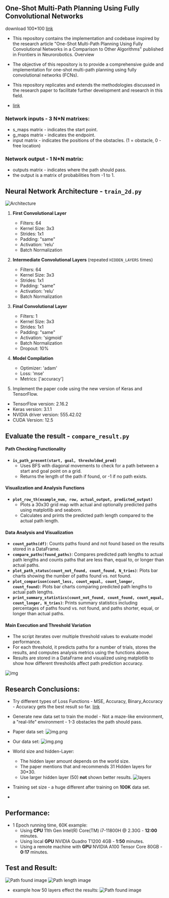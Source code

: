 ## One-Shot Multi-Path Planning Using Fully Convolutional Networks

download 100*100
[link](https://jumbomail.me/j/Hn_HCe8Q10-jOD8)

- This repository contains the implementation and codebase inspired by the research article "One-Shot Multi-Path Planning Using Fully Convolutional Networks in a Comparison to Other Algorithms" published in Frontiers in Neurorobotics.
Overview

 - The objective of this repository is to provide a comprehensive guide and implementation for one-shot multi-path planning using fully convolutional networks (FCNs).
 - This repository replicates and extends the methodologies discussed in the research paper to facilitate further development and research in this field.
 - [link](https://www.frontiersin.org/journals/neurorobotics/articles/10.3389/fnbot.2020.600984/full)


### Network inputs - 3 N*N matrixes:
  - s_maps matrix - indicates the start point.
  - g_maps matrix - indicates the endpoint.
  - input matrix - indicates the positions of the obstacles. (1 = obstacle, 0 - free location)
    
### Network output - 1 N*N matrix:
 - outputs matrix - indicates where the path should pass.
 - the output is a matrix of probabilities from -1 to 1.
 

## Neural Network Architecture - `train_2d.py`

![Architecture](img/arc.jpg)
1. **First Convolutional Layer**
   - Filters: 64
   - Kernel Size: 3x3
   - Strides: 1x1
   - Padding: "same"
   - Activation: 'relu'
   - Batch Normalization

2. **Intermediate Convolutional Layers** (repeated `HIDDEN_LAYERS` times)
   - Filters: 64
   - Kernel Size: 3x3
   - Strides: 1x1
   - Padding: "same"
   - Activation: 'relu'
   - Batch Normalization

3. **Final Convolutional Layer**
   - Filters: 1
   - Kernel Size: 3x3
   - Strides: 1x1
   - Padding: "same"
   - Activation: 'sigmoid'
   - Batch Normalization
   - Dropout: 10%

4. **Model Compilation**
   - Optimizer: 'adam'
   - Loss: 'mse'
   - Metrics: ['accuracy']

5. Implement the paper code using the new version of Keras and TensorFlow.
  - TensorFlow version: 2.16.2
  - Keras version: 3.1.1
  - NVIDIA driver version: 555.42.02
  - CUDA Version: 12.5


## Evaluate the result - `compare_result.py`

#### Path Checking Functionality

- **`is_path_present(start, goal, thresholded_pred)`**
  - Uses BFS with diagonal movements to check for a path between a start and goal point on a grid.
  - Returns the length of the path if found, or -1 if no path exists.

#### Visualization and Analysis Functions

- **`plot_row_th(example_num, row, actual_output, predicted_output)`**
  - Plots a 30x30 grid map with actual and optionally predicted paths using matplotlib and seaborn. 
  - Calculates and prints the predicted path length compared to the actual path length.

#### Data Analysis and Visualization

- **`count_paths(df)`**: Counts paths found and not found based on the results stored in a DataFrame.
- **`compare_paths(found_paths)`**: Compares predicted path lengths to actual path lengths and counts paths that are less than, equal to, or longer than actual paths.
- **`plot_path_status(count_not_found, count_found, N_tries)`**: Plots bar charts showing the number of paths found vs. not found.
- **`plot_comparison(count_less, count_equal, count_longer, count_found)`**: Plots bar charts comparing predicted path lengths to actual path lengths.
- **`print_summary_statistics(count_not_found, count_found, count_equal, count_longer, N_tries)`**: Prints summary statistics including percentages of paths found vs. not found, and paths shorter, equal, or longer than actual paths.

#### Main Execution and Threshold Variation

- The script iterates over multiple threshold values to evaluate model performance.
- For each threshold, it predicts paths for a number of trials, stores the results, and computes analysis metrics using the functions above.
- Results are stored in a DataFrame  and visualized using matplotlib to show how different thresholds affect path prediction accuracy.

![img](img/thresh.png)

## Research Conclusions:

- Try different types of Loss Functions - MSE, Accuracy, Binary_Accuracy - Accuracy gets the best result so far. [link](https://keras.io/api/losses/)
- Generate new data set to train the model - Not a maze-like environment, a "real-life" environment - 1-3 obstacles the path should pass.
- Paper data set:
![img.png](img/maze.png)
- Our data set:
![img.png](img/reallife.png)

- World size and hidden-Layer:
  - The hidden layer amount depends on the world size.
  - The paper mentions that and recommends 31 Hidden layers for 30*30.
  - Use larger hidden layer (50) **not** shown better results.
![layers](img/layernumber.jpg)
  
- Training set size - a huge different after training on **100K** data set.
- 
## Performance:
- 1 Epoch running time, 60K example:
  - Using **CPU** 11th Gen Intel(R) Core(TM) i7-11800H @ 2.30G - **12:00** minutes.
  - Using local **GPU** NVIDIA Quadro T1200 4GB - **1:50** minutes.
  - Using a remote machine with **GPU** NVIDIA A100 Tensor Core 80GB - **0:17** minutes.


## Test and Result:

![Path found image](img/result_100K.png)
![Path length image](img/result_100K2.png)

- example how 50 layers effect the results:
![Path found image](img/path_found_50_layers.png)


